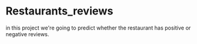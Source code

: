 # Restaurants_reviews
in this project we're going to predict whether the restaurant has positive or negative reviews.
